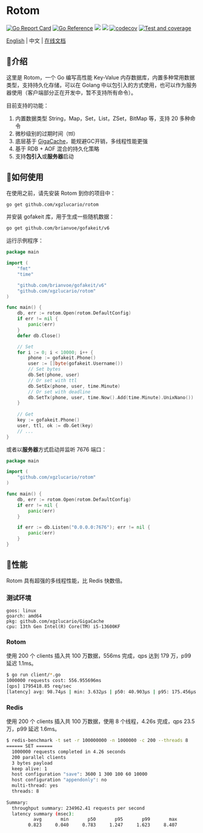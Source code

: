 # Rotom

[![Go Report Card](https://goreportcard.com/badge/github.com/xgzlucario/rotom)](https://goreportcard.com/report/github.com/xgzlucario/rotom) [![Go Reference](https://pkg.go.dev/badge/github.com/xgzlucario/rotom.svg)](https://pkg.go.dev/github.com/xgzlucario/rotom) ![](https://img.shields.io/badge/go-1.21.0-orange.svg) ![](https://img.shields.io/github/languages/code-size/xgzlucario/rotom.svg) [![codecov](https://codecov.io/gh/xgzlucario/rotom/graph/badge.svg?token=2V0HJ4KO3E)](https://codecov.io/gh/xgzlucario/rotom) [![Test and coverage](https://github.com/xgzlucario/rotom/actions/workflows/rotom.yml/badge.svg)](https://github.com/xgzlucario/rotom/actions/workflows/rotom.yml)

[English](README.md) | 中文 | [在线文档](https://www.yuque.com/1ucario/devdoc/ntyyeekkxu8apngd?singleDoc)

## 📃介绍

这里是 Rotom，一个 Go 编写高性能 Key-Value 内存数据库，内置多种常用数据类型，支持持久化存储，可以在 Golang 中以包引入的方式使用，也可以作为服务器使用（客户端部分正在开发中，暂不支持所有命令）。

目前支持的功能：

1. 内置数据类型 String，Map，Set，List，ZSet，BitMap 等，支持 20 多种命令
2. 微秒级别的过期时间（ttl）
3. 底层基于 [GigaCache](https://github.com/xgzlucario/GigaCache)，能规避GC开销，多线程性能更强
4. 基于 RDB + AOF 混合的持久化策略
5. 支持**包引入**或**服务器**启动

## 🚚如何使用

在使用之前，请先安装 Rotom 到你的项目中：
```bash
go get github.com/xgzlucario/rotom
```
并安装 gofakeit 库，用于生成一些随机数据：
```bash
go get github.com/brianvoe/gofakeit/v6
```
运行示例程序：
```go
package main

import (
	"fmt"
	"time"

	"github.com/brianvoe/gofakeit/v6"
	"github.com/xgzlucario/rotom"
)

func main() {
	db, err := rotom.Open(rotom.DefaultConfig)
	if err != nil {
		panic(err)
	}
	defer db.Close()

	// Set
	for i := 0; i < 10000; i++ {
		phone := gofakeit.Phone()
        user := []byte(gofakeit.Username())
		// Set bytes
		db.Set(phone, user)
		// Or set with ttl
		db.SetEx(phone, user, time.Minute)
		// Or set with deadline
		db.SetTx(phone, user, time.Now().Add(time.Minute).UnixNano())
	}
    
	// Get
	key := gofakeit.Phone()
	user, ttl, ok := db.Get(key)
	// ...
}
```
或者以**服务器**方式启动并监听 7676 端口：

```go
package main

import (
	"github.com/xgzlucario/rotom"
)

func main() {
	db, err := rotom.Open(rotom.DefaultConfig)
	if err != nil {
		panic(err)
	}

	if err := db.Listen("0.0.0.0:7676"); err != nil {
		panic(err)
	}
}
```

## 🚀性能

Rotom 具有超强的多线程性能，比 Redis 快数倍。

### 测试环境

```
goos: linux
goarch: amd64
pkg: github.com/xgzlucario/GigaCache
cpu: 13th Gen Intel(R) Core(TM) i5-13600KF
```

### Rotom

使用 200 个 clients 插入共 100 万数据，556ms 完成，qps 达到 179 万，p99 延迟 1.1ms。

```bash
$ go run client/*.go
1000000 requests cost: 556.955696ms
[qps] 1795418.85 req/sec
[latency] avg: 98.74µs | min: 3.632µs | p50: 40.903µs | p95: 175.456µs | p99: 1.09595ms | max: 13.305872ms
```

### Redis

使用 200 个 clients 插入共 100 万数据，使用 8 个线程，4.26s 完成，qps 23.5 万，p99 延迟 1.6ms。

```bash
$ redis-benchmark -t set -r 100000000 -n 1000000 -c 200 --threads 8
====== SET ======
  1000000 requests completed in 4.26 seconds
  200 parallel clients
  3 bytes payload
  keep alive: 1
  host configuration "save": 3600 1 300 100 60 10000
  host configuration "appendonly": no
  multi-thread: yes
  threads: 8
  
Summary:
  throughput summary: 234962.41 requests per second
  latency summary (msec):
          avg       min       p50       p95       p99       max
        0.823     0.040     0.783     1.247     1.623     8.407
```

